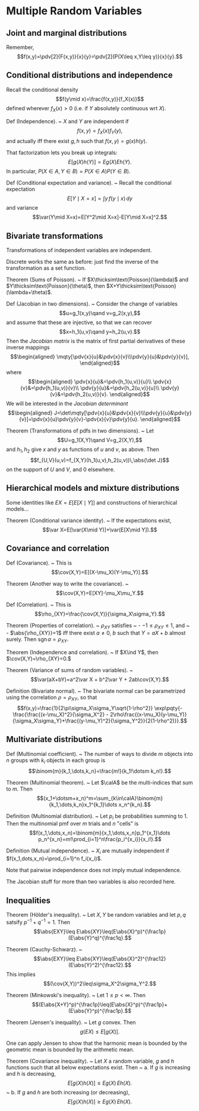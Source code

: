 # Multiple Random Variables


## Joint and marginal distributions

Remember, $$f(x,y)=\pdv[2]{F(x,y)}{x}{y}=\pdv[2]{P(X\leq x,Y\leq y)}{x}{y}.$$


## Conditional distributions and independence

Recall the conditional density $$f(y\mid x)=\frac{f(x,y)}{f_X(x)}$$ defined wherever $f_X(x)>0$ (i.e. if $Y$ absolutely continuous wrt $X$).

Def (Independence).
 ~ $X$ and $Y$ are independent if $$f(x,y)=f_X(x)f_Y(y),$$and actually iff there exist $g,h$ such that $f(x,y)=g(x)h(y)$.

That factorization lets you break up integrals: $$E[g(X)h(Y)]=Eg(X)Eh(Y).$$ In particular, $P(X\in A, Y\in B)=P(X\in A)P(Y\in B)$.

Def (Conditional expectation and variance).
 ~ Recall the conditional expectation $$E[Y\mid X=x]=\int y\,f(y\mid x)\,dy$$ and variance $$\var(Y\mid X=x)=E[Y^2\mid X=x]-E[Y\mid X=x]^2.$$


## Bivariate transformations

Transformations of independent variables are independent.

Discrete works the same as before: just find the inverse of the transformation as a set function.

Theorem (Sums of Poisson).
 ~ If $X\thicksim\text{Poisson}(\lambda)$ and $Y\thicksim\text{Poisson}(\theta)$, then $X+Y\thicksim\text{Poisson}(\lambda+\theta)$.

Def (Jacobian in two dimensions).
 ~ Consider the change of variables $$u=g_1(x,y)\qand v=g_2(x,y),$$ and assume that these are injective, so that we can recover $$x=h_1(u,v)\qand y=h_2(u,v).$$ Then the *Jacobian matrix* is the matrix of first partial derivatives of these inverse mappings $$\begin{aligned}
 \mqty[\pdv{x}{u}&\pdv{x}{v}\\\pdv{y}{u}&\pdv{y}{v}],
 \end{aligned}$$
 where $$\begin{aligned}
 \pdv{x}{u}&=\pdv{h_1(u,v)}{u}\\
 \pdv{x}{v}&=\pdv{h_1(u,v)}{v}\\
 \pdv{y}{u}&=\pdv{h_2(u,v)}{u}\\
 \pdv{y}{v}&=\pdv{h_2(u,v)}{v}.
 \end{aligned}$$
 We will be interested in the *Jacobian determinant* $$\begin{aligned}
 J=\det\mqty[\pdv{x}{u}&\pdv{x}{v}\\\pdv{y}{u}&\pdv{y}{v}]=\pdv{x}{u}\pdv{y}{v}-\pdv{x}{v}\pdv{y}{u}.
 \end{aligned}$$

Theorem (Transformations of pdfs in two dimensions).
 ~ Let $$U=g_1(X,Y)\qand V=g_2(X,Y),$$ and $h_1,h_2$ give $x$ and $y$ as functions of $u$ and $v$, as above. Then $$f_{U,V}(u,v)=f_{X,Y}(h_1(u,v),h_2(u,v))\,\abs{\det J}$$ on the support of $U$ and $V$, and 0 elsewhere.


## Hierarchical models and mixture distributions

Some identities like $EX=E[E[X\mid Y]]$ and constructions of hierarchical models...

Theorem (Conditional variance identity).
 ~ If the expectations exist, $$\var X=E[\var(X\mid Y)]+\var(E[X\mid Y]).$$


## Covariance and correlation

Def (Covariance).
 ~ This is $$\cov(X,Y)=E[(X-\mu_X)(Y-\mu_Y)].$$

Theorem (Another way to write the covariance).
 ~ $$\cov(X,Y)=E[XY]-\mu_X\mu_Y.$$

Def (Correlation).
 ~ This is $$\rho_{XY}=\frac{\cov(X,Y)}{\sigma_X\sigma_Y}.$$

Theorem (Properties of correlation).
 ~ $\rho_{XY}$ satisfies
 ~ - $-1\leq\rho_{XY}\leq 1$, and
 ~ - $\abs{\rho_{XY}}=1$ iff there exist $a\neq0$, $b$ such that $Y=aX+b$ almost surely. Then $\operatorname{sgn} a=\rho_{XY}$.

Theorem (Independence and correlation).
 ~ If $X\ind Y$, then $\cov(X,Y)=\rho_{XY}=0.$

Theorem (Variance of sums of random variables).
 ~ $$\var(aX+bY)=a^2\var X + b^2\var Y + 2ab\cov(X,Y).$$

Definition (Bivariate normal).
 ~ The bivariate normal can be parametrized using the correlation $\rho=\rho_{XY}$, so that
   $$f(x,y)=\frac{1}{2\pi\sigma_X\sigma_Y\sqrt{1-\rho^2}} \exp\pqty{-\frac{\frac{(x-\mu_X)^2}{\sigma_X^2} - 2\rho\frac{(x-\mu_X)(y-\mu_Y)}{\sigma_X\sigma_Y}+\frac{(y-\mu_Y)^2}{\sigma_Y^2}}{2(1-\rho^2)}}.$$


## Multivariate distributions

Def (Multinomial coefficient).
 ~ The number of ways to divide $m$ objects into $n$ groups with $k_i$ objects in each group is $$\binom{m}{k_1,\dots,k_n}=\frac{m!}{k_1!\dotsm k_n!}.$$

Theorem (Multinomial theorem).
 ~ Let $\calA$ be the multi-indices that sum to $m$. Then $$(x_1+\dotsm+x_n)^m=\sum_{k\in\calA}\binom{m}{k_1,\dots,k_n}x_1^{k_1}\dots x_n^{k_n}.$$

Definition (Multinomial distribution).
 ~ Let $p_i$ be probabilities summing to 1. Then the multinomial pmf over $m$ trials and $n$ "cells" is $$f(x_1,\dots,x_n)=\binom{m}{x_1,\dots,x_n}p_1^{x_1}\dots p_n^{x_n}=m!\prod_{i=1}^n\frac{p_i^{x_i}}{x_i!}.$$

Definition (Mutual independence).
 ~ $X_i$ are mutually independent if $f(x_1,dots,x_n)=\prod_{i=1}^n f_i(x_i)$.

Note that pairwise independence does not imply mutual independence.

The Jacobian stuff for more than two variables is also recorded here.


## Inequalities

Theorem (Hölder's inequality).
 ~ Let $X,Y$ be random variables and let $p,q$ satsify $p^{-1}+q^{-1}=1$. Then $$\abs{EXY}\leq E\abs{XY}\leq(E\abs{X}^p)^{\frac1p}(E\abs{Y}^q)^{\frac1q}.$$

Theorem (Cauchy-Schwarz).
 ~ $$\abs{EXY}\leq E\abs{XY}\leq(E\abs{X}^2)^{\frac12}(E\abs{Y}^2)^{\frac12}.$$ This implies $$(\cov(X,Y))^2\leq\sigma_X^2\sigma_Y^2.$$

Theorem (Minkowski's inequality).
 ~ Let $1\leq p<\infty.$ Then $$(E\abs{X+Y}^p)^{\frac1p}\leq(E\abs{X}^p)^{\frac1p}+(E\abs{Y}^p)^{\frac1p}.$$

Theorem (Jensen's inequality).
 ~ Let $g$ convex. Then $$g(EX)\leq E[g(X)].$$

One can apply Jensen to show that the harmonic mean is bounded by the geometric mean is bounded by the arithmetic mean.

Theorem (Covariance inequality).
 ~ Let $X$ a random variable, $g$ and $h$ functions such that all below expectations exist. Then
 ~  a. If $g$ is increasing and $h$ is decreasing, $$E[g(X)h(X)]\leq Eg(X)\,Eh(X).$$
 ~  b. If $g$ and $h$ are both increasing (or decreasing), $$E[g(X)h(X)]\geq Eg(X)\,Eh(X).$$
